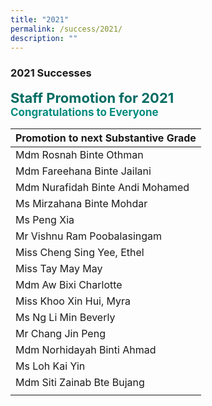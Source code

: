 ```yaml
---
title: "2021"
permalink: /success/2021/
description: ""
---
```

### **2021 Successes**

<b style="color:#016C62; font-size:22px;">Staff Promotion for 2021</b><br>
<b style="color:#038C7F; font-size:17px;">Congratulations to Everyone</b>

| Promotion to next Substantive Grade |
| -------- |
| Mdm Rosnah Binte Othman |
| Mdm Fareehana Binte Jailani |
| Mdm Nurafidah Binte Andi Mohamed |
| Ms Mirzahana Binte Mohdar |
| Ms Peng Xia |
| Mr Vishnu Ram Poobalasingam |
| Miss Cheng Sing Yee, Ethel |
| Miss Tay May May |
| Mdm Aw Bixi Charlotte |
| Miss Khoo Xin Hui, Myra |
| Ms Ng Li Min Beverly |
| Mr Chang Jin Peng | 
| Mdm Norhidayah Binti Ahmad |
| Ms Loh Kai Yin | 
| Mdm Siti Zainab Bte Bujang | 
| | 